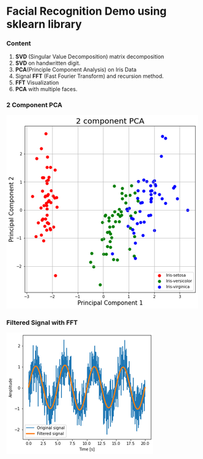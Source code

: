 # Facial Recognition Demo using sklearn library 

### Content

1) **SVD** (Singular Value Decomposition) matrix decomposition
2) **SVD** on handwritten digit. 
3) **PCA**(Principle Component Analysis) on Iris Data
4) Signal **FFT** (Fast Fourier Transform) and recursion method.
5) **FFT** Visualization
6) **PCA** with multiple faces. 

### 2 Component PCA
![pca2](pca2.png)

### Filtered Signal with FFT
![fft](fft.png)
